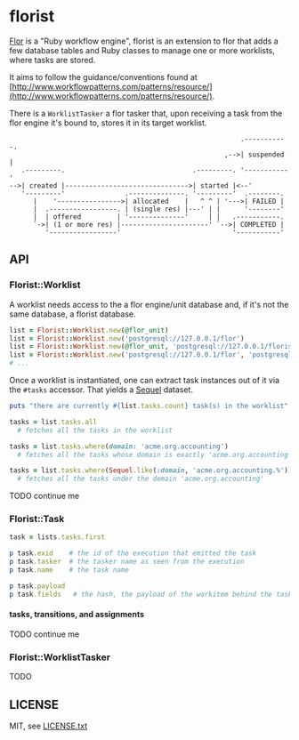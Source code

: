 
# florist

<!--
[![Build Status](https://secure.travis-ci.org/floraison/flor-worklist.svg)](http://travis-ci.org/floraison/flor-worklist)
[![Gem Version](https://badge.fury.io/rb/flor-worklist.svg)](http://badge.fury.io/rb/flor-worklist)
-->

[Flor](https://github.com/floraison/flor) is a "Ruby workflow engine", florist is an extension to flor that adds a few database tables and Ruby classes to manage one or more worklists, where tasks are stored.

It aims to follow the guidance/conventions found at [http://www.workflowpatterns.com/patterns/resource/](http://www.workflowpatterns.com/patterns/resource/).

There is a `WorklistTasker` a flor tasker that, upon receiving a task from the flor engine it's bound to, stores it in its target worklist.

```
                                                          .-----------.
                                                      ,-->| suspended |
   .---------.                                .---------. '-----------'
-->| created |------------------------------->| started |<--'
   '---------'               .--------------. '---------'  .--------.
      |    '---------------->| allocated    |   ^ ^ | '--->| FAILED |
      |  .-----------------. | (single res) |---' | |      '--------'
      |  | offered         | '--------------'     | |   .-----------.
      `->| (1 or more res) |----------------------' `-->| COMPLETED |
         '-----------------'                            '-----------'
```


## API


### Florist::Worklist

A worklist needs access to the a flor engine/unit database and, if it's not the same database, a florist database.

```ruby
list = Florist::Worklist.new(@flor_unit)
list = Florist::Worklist.new('postgresql://127.0.0.1/flor')
list = Florist::Worklist.new(@flor_unit, 'postgresql://127.0.0.1/florist')
list = Florist::Worklist.new('postgresql://127.0.0.1/flor', 'postgresql://127.0.0.1/florist')
# ...
```

Once a worklist is instantiated, one can extract task instances out of it via the `#tasks` accessor. That yields a [Sequel](http://sequel.jeremyevans.net/) dataset.

```ruby
puts "there are currently #{list.tasks.count} task(s) in the worklist"

tasks = list.tasks.all
  # fetches all the tasks in the worklist

tasks = list.tasks.where(domain: 'acme.org.accounting')
  # fetches all the tasks whose domain is exactly 'acme.org.accounting'

tasks = list.tasks.where(Sequel.like(:domain, 'acme.org.accounting.%'))
  # fetches all the tasks under the demain 'acme.org.accounting'
```

TODO continue me


### Florist::Task

```ruby
task = lists.tasks.first

p task.exid    # the id of the execution that emitted the task
p task.tasker  # the tasker name as seen from the execution
p task.name    # the task name

p task.payload
p task.fields   # the hash, the payload of the workitem behind the task
```

#### tasks, transitions, and assignments

TODO continue me


### Florist::WorklistTasker

TODO


## LICENSE

MIT, see [LICENSE.txt](LICENSE.txt)

